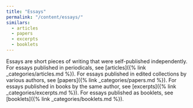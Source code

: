 ```yaml
---
title: "Essays"
permalink: "/content/essays/"
similars:
  - articles
  - papers
  - excerpts
  - booklets
---
```


Essays are short pieces of writing that were self-published independently. For essays published in periodicals, see [articles]({% link _categories/articles.md %}). For essays published in edited collections by various authors, see [papers]({% link _categories/papers.md %}). For essays published in books by the same author, see [excerpts]({% link _categories/excerpts.md %}). For essays published as booklets, see [booklets]({% link _categories/booklets.md %}).

